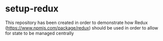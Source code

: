 # setup-redux
This repository has been created in order to demonstrate how Redux (https://www.npmjs.com/package/redux) should be used in order to allow for state to be managed centrally
